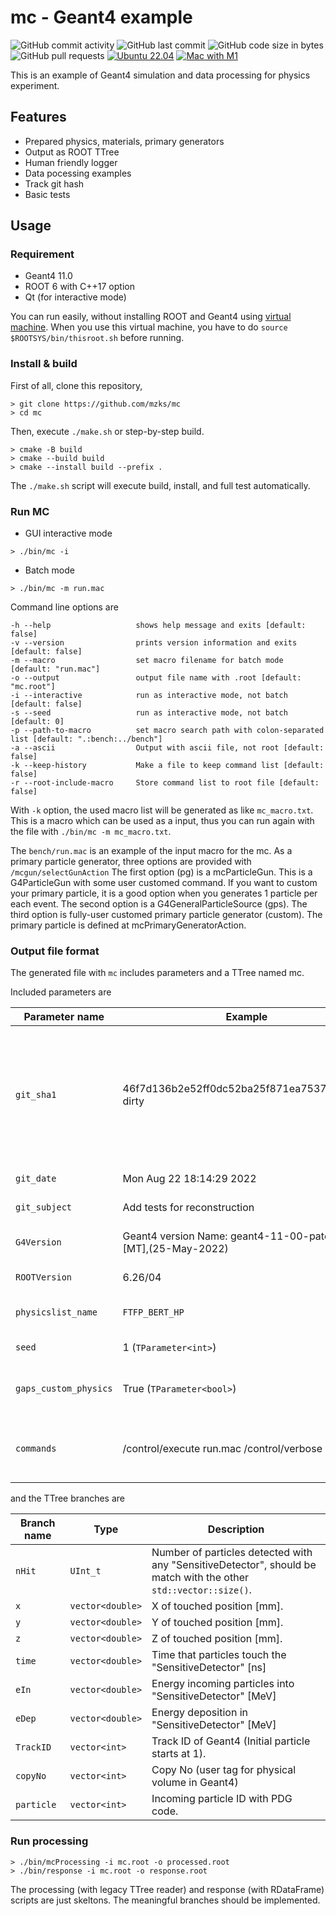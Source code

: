# mc - Geant4 example


![GitHub commit activity](https://img.shields.io/github/commit-activity/m/mzks/mc)
![GitHub last commit](https://img.shields.io/github/last-commit/mzks/mc)
![GitHub code size in bytes](https://img.shields.io/github/languages/code-size/mzks/mc)
![GitHub pull requests](https://img.shields.io/github/issues-pr-raw/mzks/mc)
[![Ubuntu 22.04](https://github.com/mzks/mc/actions/workflows/ubuntu.yml/badge.svg)](https://github.com/mzks/mc/actions/workflows/ubuntu.yml)
[![Mac with M1](https://github.com/mzks/mc/actions/workflows/macos.yml/badge.svg)](https://github.com/mzks/mc/actions/workflows/macos.yml)

This is an example of Geant4 simulation and data processing for physics experiment.

## Features

- Prepared physics, materials, primary generators
- Output as ROOT TTree
- Human friendly logger
- Data pocessing examples
- Track git hash
- Basic tests

## Usage

### Requirement
- Geant4 11.0
- ROOT 6 with C++17 option
- Qt (for interactive mode)

You can run easily, without installing ROOT and Geant4 using [virtual machine](https://wiki.kek.jp/display/geant4/Geant4+Virtual+Machine).
When you use this virtual machine, you have to do `source $ROOTSYS/bin/thisroot.sh` before running.

### Install & build
First of all, clone this repository,
```
> git clone https://github.com/mzks/mc
> cd mc
```
Then, execute  `./make.sh` or step-by-step build.
```
> cmake -B build
> cmake --build build
> cmake --install build --prefix .
```
The `./make.sh` script will execute build, install, and full test automatically.


### Run MC

 - GUI interactive mode
```
> ./bin/mc -i
```

 - Batch mode
```
> ./bin/mc -m run.mac
```
Command line options are 
```
-h --help               	shows help message and exits [default: false]
-v --version            	prints version information and exits [default: false]
-m --macro              	set macro filename for batch mode [default: "run.mac"]
-o --output             	output file name with .root [default: "mc.root"]
-i --interactive        	run as interactive mode, not batch [default: false]
-s --seed               	run as interactive mode, not batch [default: 0]
-p --path-to-macro      	set macro search path with colon-separated list [default: ".:bench:../bench"]
-a --ascii              	Output with ascii file, not root [default: false]
-k --keep-history       	Make a file to keep command list [default: false]
-r --root-include-macro 	Store command list to root file [default: false]
```
With `-k` option, the used macro list will be generated as like `mc_macro.txt`.
This is a macro which can be used as a input, thus you can run again with the file with `./bin/mc -m mc_macro.txt`.

The `bench/run.mac` is an example of the input macro for the mc.
As a primary particle generator, three options are provided with `/mcgun/selectGunAction`
The first option (pg) is a mcParticleGun. 
This is a G4ParticleGun with some user customed command.
If you want to custom your primary particle, it is a good option when you generates 1 particle per each event.
The second option is a G4GeneralParticleSource (gps).
The third option is fully-user customed primary particle generator (custom).
The primary particle is defined at mcPrimaryGeneratorAction.

### Output file format
The generated file with `mc` includes parameters and a TTree named mc.

Included parameters are

| Parameter name      | Example                                                       | Description                                                                                         |
|---------------------|---------------------------------------------------------------|-----------------------------------------------------------------------------------------------------|
| `git_sha1`            | 46f7d136b2e52ff0dc52ba25f871ea753730a03d-dirty                | The source git SHA1 hash in build phase. If the source is modified, the hash has a suffix, `-dirty` |
| `git_date`            | Mon Aug 22 18:14:29 2022                                      | The source git date                                                                                 |
| `git_subject`         | Add tests for reconstruction                                  | The source git subject                                                                              |
| `G4Version`           | Geant4 version Name: geant4-11-00-patch-02 [MT],(25-May-2022) | Used Geant4 version                                                                                 |
| `ROOTVersion`         | 6.26/04                                                       | Used ROOT version                                                                                   |
| `physicslist_name`    | `FTFP_BERT_HP`                                                | Base physicslist name                                                                               |
| `seed`                | 1 (`TParameter<int>`)                                           | Simulation seed                                                                                     |
| `gaps_custom_physics` | True (`TParameter<bool>`)                              | Enable user (GAPS) custom physics                                                                   |
| `commands`            | /control/execute run.mac /control/verbose 1 etc.              | Applied UI command list in used Geant4 macro                                                        |

and the TTree branches are

| Branch name   | Type             | Description                                               |
|---------------|------------------|-----------------------------------------------------------|
| `nHit`        | `UInt_t`         | Number of particles detected with any "SensitiveDetector", should be match with the other `std::vector::size()`.|
| `x`           | `vector<double>` | X of touched position [mm].                               |
| `y`           | `vector<double>` | Y of touched position [mm].                               |
| `z`           | `vector<double>` | Z of touched position [mm].                               |
| `time`        | `vector<double>` | Time that particles touch the "SensitiveDetector" [ns]    |
| `eIn`         | `vector<double>` | Energy incoming particles into "SensitiveDetector" [MeV]  |
| `eDep`        | `vector<double>` | Energy deposition in "SensitiveDetector" [MeV]            |
| `TrackID`     | `vector<int>`    | Track ID of Geant4 (Initial particle starts at 1).        |
| `copyNo`      | `vector<int>`    | Copy No (user tag for physical volume in Geant4)          |
| `particle`    | `vector<int>`    | Incoming particle ID with PDG code.                       |



### Run processing
```
> ./bin/mcProcessing -i mc.root -o processed.root
> ./bin/response -i mc.root -o response.root
```
The processing (with legacy TTree reader) and response (with RDataFrame) scripts are just skeltons.
The meaningful branches should be implemented.



